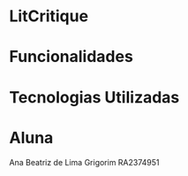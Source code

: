 # LitCritique

# Funcionalidades

# Tecnologias Utilizadas

# Aluna
Ana Beatriz de Lima Grigorim RA2374951
